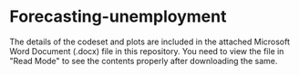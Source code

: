 # Forecasting-unemployment
The details of the codeset and plots are included in the attached Microsoft Word Document (.docx) file in this repository. 
You need to view the file in "Read Mode" to see the contents properly after downloading the same.
